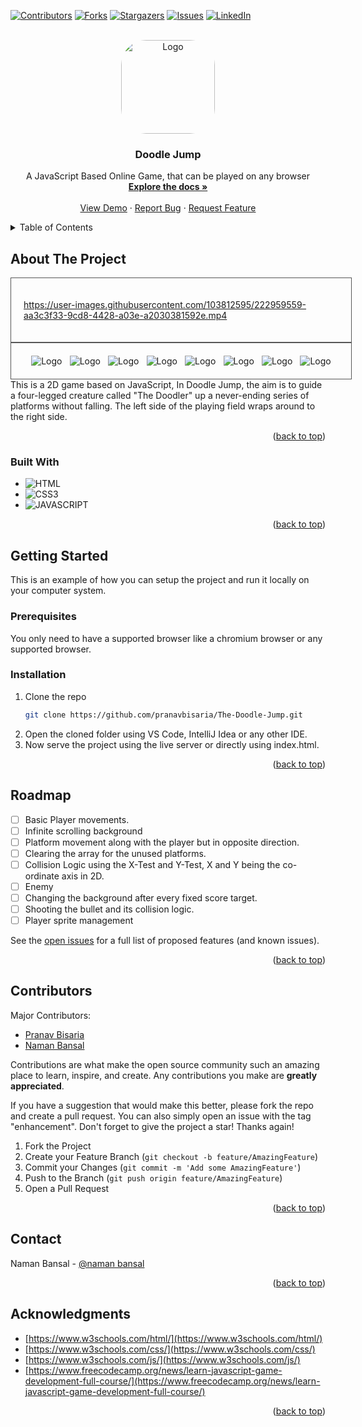 <!-- PROJECT SHIELDS -->
<a id="readme-top"></a>
[![Contributors][contributors-shield]][contributors-url]
[![Forks][forks-shield]][forks-url]
[![Stargazers][stars-shield]][stars-url]
[![Issues][issues-shield]][issues-url]
[![LinkedIn][linkedin-shield]][linkedin-url]

<!-- PROJECT LOGO -->
<br />
<div align="center">
  <a href="https://github.com/Namanbansal06/The-Doodle-Jump">
    <img src="Resources/DooderJetPack.jpg" alt="Logo" width='150px' height='150px' style='border-radius: 40px'>
  </a>
<h3 align="center">Doodle Jump</h3>

  <p align="center">
    A JavaScript Based Online Game, that can be played on any browser
    <br />
    <a href="https://github.com/Namanbansal06/The-Doodle-Jump"><strong>Explore the docs »</strong></a>
    <br />
    <br />
    <a href="https://namanbansal06.github.io/The-Doodle-Jump/">View Demo</a>
    ·
    <a href="https://github.com/Namanbansal06/The-Doodle-Jump/issues">Report Bug</a>
    ·
    <a href="https://github.com/Namanbansal06/The-Doodle-Jump/issues">Request Feature</a>
  </p>
</div>



<!-- TABLE OF CONTENTS -->
<details>
  <summary>Table of Contents</summary>
  <ol>
    <li>
      <a href="#about-the-project">About The Project</a>
      <ul>
        <li><a href="#built-with">Built With</a></li>
      </ul>
    </li>
    <li>
      <a href="#getting-started">Getting Started</a>
      <ul>
        <li><a href="#prerequisites">Prerequisites</a></li>
        <li><a href="#installation">Installation</a></li>
      </ul>
    </li>
    <li><a href="#roadmap">Roadmap</a></li>
    <li><a href="#contributing">Contributing</a></li>
    <li><a href="#contact">Contact</a></li>
    <li><a href="#acknowledgments">Acknowledgments</a></li>
  </ol>
</details>



<!-- ABOUT THE PROJECT -->
<a id="about-the-project"></a>
## About The Project
<div style="border: 1px solid #575757;
    padding: 20px;
    overflow: hidden;
    max-width: 900px;
    width: 100%;
    margin: 0 auto;
    position: relative;
    display: flex;
    flex-wrap: wrap;
    justify-content: space-evenly;">

https://user-images.githubusercontent.com/103812595/222959559-aa3c3f33-9cd8-4428-a03e-a2030381592e.mp4
</div>
<div style="border: 1px solid #575757;
    padding: 20px;
    overflow: hidden;
    max-width: 900px;
    width: 100%;
    margin: 0 auto;
    position: relative;
    display: flex;
    flex-wrap: wrap;
    justify-content: space-evenly;">
    <img src="Resources/ScreenShot/1.png" alt="Logo" class="screenshot">
    <img src="Resources/ScreenShot/2.png" alt="Logo" class="screenshot">
    <img src="Resources/ScreenShot/3.png" alt="Logo" class="screenshot">
    <img src="Resources/ScreenShot/4.png" alt="Logo" class="screenshot">
    <img src="Resources/ScreenShot/5.png" alt="Logo" class="screenshot">
    <img src="Resources/ScreenShot/6.png" alt="Logo" class="screenshot">
    <img src="Resources/ScreenShot/7.png" alt="Logo" class="screenshot">
    <img src="Resources/ScreenShot/8.png" alt="Logo" class="screenshot">
</div>
This is a 2D game based on JavaScript, In Doodle Jump, the aim is to guide a four-legged creature called "The Doodler" up a never-ending series of platforms without falling. The left side of the playing field wraps around to the right side.

<p align="right">(<a href="#readme-top">back to top</a>)</p>



<a id="built-with"></a>
### Built With

* ![HTML]
* ![CSS3]
* ![JAVASCRIPT]

<p align="right">(<a href="#readme-top">back to top</a>)</p>



<!-- GETTING STARTED -->
<a id="getting-started"></a>
## Getting Started

This is an example of how you can setup the project and run it locally on your computer system.

### Prerequisites
<a id="prerequisites"></a>

You only need to have a supported browser like a chromium browser or any supported browser.


### Installation
<a id="installation"></a>

1. Clone the repo
   ```sh
   git clone https://github.com/pranavbisaria/The-Doodle-Jump.git
   ```
2. Open the cloned folder using VS Code, IntelliJ Idea or any other IDE.
3. Now serve the project using the live server or directly using index.html.

<p align="right">(<a href="#readme-top">back to top</a>)</p>

<!-- ROADMAP -->
<a id="roadmap"></a>
## Roadmap

- [ ] Basic Player movements.
- [ ] Infinite scrolling background
- [ ] Platform movement along with the player but in opposite direction.
- [ ] Clearing the array for the unused platforms.
- [ ] Collision Logic using the X-Test and Y-Test, X and Y being the co-ordinate axis in 2D.
- [ ] Enemy
- [ ] Changing the background after every fixed score target.
- [ ] Shooting the bullet and its collision logic.
- [ ] Player sprite management

See the [open issues](https://github.com/pranavbisaria/The-Doodle-Jump/issues) for a full list of proposed features (and known issues).

<p align="right">(<a href="#readme-top">back to top</a>)</p>



<!-- CONTRIBUTING -->
<a id="contributing"></a>
## Contributors

Major Contributors:
* [Pranav Bisaria](https://github.com/pranavbisaria)
* [Naman Bansal](https://github.com/Namanbansal06)

Contributions are what make the open source community such an amazing place to learn, inspire, and create. Any contributions you make are **greatly appreciated**.

If you have a suggestion that would make this better, please fork the repo and create a pull request. You can also simply open an issue with the tag "enhancement".
Don't forget to give the project a star! Thanks again!

1. Fork the Project
2. Create your Feature Branch (`git checkout -b feature/AmazingFeature`)
3. Commit your Changes (`git commit -m 'Add some AmazingFeature'`)
4. Push to the Branch (`git push origin feature/AmazingFeature`)
5. Open a Pull Request

<p align="right">(<a href="#readme-top">back to top</a>)</p>

<!-- CONTACT -->
<a id="contact"></a>
## Contact

Naman Bansal - [@naman bansal](https://www.linkedin.com/in/naman-bansal-48a5a3220/)

<p align="right">(<a href="#readme-top">back to top</a>)</p>



<!-- ACKNOWLEDGMENTS -->
<a id="acknowledgments"></a>
## Acknowledgments

* [https://www.w3schools.com/html/](https://www.w3schools.com/html/)
* [https://www.w3schools.com/css/](https://www.w3schools.com/css/)
* [https://www.w3schools.com/js/](https://www.w3schools.com/js/)
* [https://www.freecodecamp.org/news/learn-javascript-game-development-full-course/](https://www.freecodecamp.org/news/learn-javascript-game-development-full-course/)

<p align="right">(<a href="#readme-top">back to top</a>)</p>

<!-- MARKDOWN LINKS & IMAGES -->
<!-- https://www.markdownguide.org/basic-syntax/#reference-style-links -->
[contributors-shield]: https://img.shields.io/github/contributors/pranavbisaria/The-Doodle-Jump.svg?style=for-the-badge
[contributors-url]: https://github.com/pranavbisaria/The-Doodle-Jump/graphs/contributors
[forks-shield]: https://img.shields.io/github/forks/pranavbisaria/The-Doodle-Jump.svg?style=for-the-badge
[forks-url]: https://github.com/pranavbisaria/The-Doodle-Jump/network/members
[stars-shield]: https://img.shields.io/github/stars/pranavbisaria/The-Doodle-Jump.svg?style=for-the-badge
[stars-url]: https://github.com/pranavbisaria/The-Doodle-Jump/stargazers
[issues-shield]: https://img.shields.io/github/issues/pranavbisaria/The-Doodle-Jump.svg?style=for-the-badge
[issues-url]: https://github.com/pranavbisaria/The-Doodle-Jump/issues
[license-shield]: https://img.shields.io/github/license/pranavbisaria/The-Doodle-Jump.svg?style=for-the-badge
[license-url]: https://github.com/pranavbisaria/The-Doodle-Jump/blob/master/LICENSE.txt
[linkedin-shield]: https://img.shields.io/badge/-LinkedIn-black.svg?style=for-the-badge&logo=linkedin&colorB=555
[linkedin-url]: https://www.linkedin.com/in/pranavbisaria
[JAVASCRIPT]: https://img.shields.io/badge/javascript-%23323330.svg?style=for-the-badge&logo=javascript&logoColor=%23F7DF1E
[HTML]: https://img.shields.io/badge/html5-%23E34F26.svg?style=for-the-badge&logo=html5&logoColor=white
[CSS3]: https://img.shields.io/badge/css3-%231572B6.svg?style=for-the-badge&logo=css3&logoColor=white
